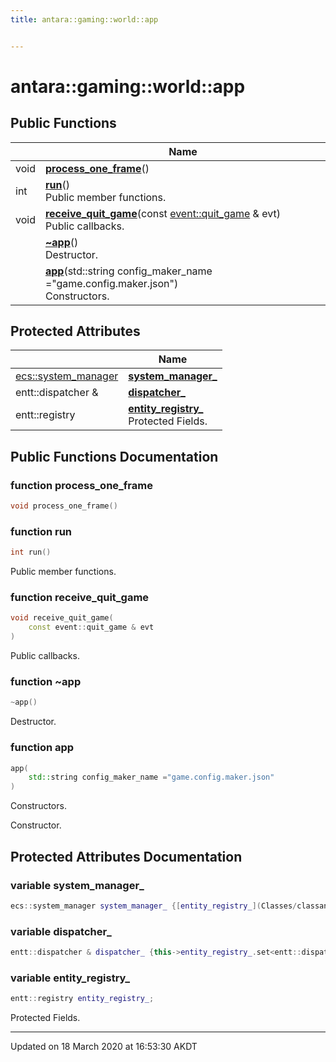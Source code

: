 ```yaml
---
title: antara::gaming::world::app


---
```


# antara::gaming::world::app















## Public Functions

|                | Name           |
| -------------- | -------------- |
| void | **[process_one_frame](Classes/classantara_1_1gaming_1_1world_1_1app.md#function-process_one_frame)**()  |
| int | **[run](Classes/classantara_1_1gaming_1_1world_1_1app.md#function-run)**() <br>Public member functions.  |
| void | **[receive_quit_game](Classes/classantara_1_1gaming_1_1world_1_1app.md#function-receive_quit_game)**(const [event::quit_game](Classes/structantara_1_1gaming_1_1event_1_1quit__game.md) & evt) <br>Public callbacks.  |
|  | **[~app](Classes/classantara_1_1gaming_1_1world_1_1app.md#function-~app)**() <br>Destructor.  |
|  | **[app](Classes/classantara_1_1gaming_1_1world_1_1app.md#function-app)**(std::string config_maker_name ="game.config.maker.json") <br>Constructors.  |



## Protected Attributes

|                | Name           |
| -------------- | -------------- |
| [ecs::system_manager](Classes/classantara_1_1gaming_1_1ecs_1_1system__manager.md) | **[system_manager_](Classes/classantara_1_1gaming_1_1world_1_1app.md#variable-system_manager_)**  |
| entt::dispatcher & | **[dispatcher_](Classes/classantara_1_1gaming_1_1world_1_1app.md#variable-dispatcher_)**  |
| entt::registry | **[entity_registry_](Classes/classantara_1_1gaming_1_1world_1_1app.md#variable-entity_registry_)** <br>Protected Fields.  |









## Public Functions Documentation

### function process_one_frame

```cpp
void process_one_frame()
```




























### function run

```cpp
int run()
```

Public member functions. 



























### function receive_quit_game

```cpp
void receive_quit_game(
    const event::quit_game & evt
)
```

Public callbacks. 



























### function ~app

```cpp
~app()
```

Destructor. 



























### function app

```cpp
app(
    std::string config_maker_name ="game.config.maker.json"
)
```

Constructors. 

























Constructor. 





## Protected Attributes Documentation

### variable system_manager_

```cpp
ecs::system_manager system_manager_ {[entity_registry_](Classes/classantara_1_1gaming_1_1world_1_1app.md#variable-entity_registry_)};
```




























### variable dispatcher_

```cpp
entt::dispatcher & dispatcher_ {this->entity_registry_.set<entt::dispatcher>()};
```




























### variable entity_registry_

```cpp
entt::registry entity_registry_;
```

Protected Fields. 






























-------------------------------

Updated on 18 March 2020 at 16:53:30 AKDT
